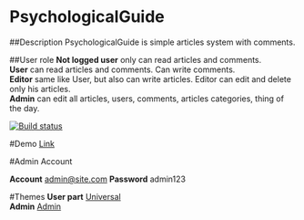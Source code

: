 # PsychologicalGuide
##Description
PsychologicalGuide is simple articles system with comments.

##User role
**Not logged user** only can read articles and comments.<br />
**User** can read articles and comments. Can write comments.<br />
**Editor** same like User, but also can write  articles. Editor can edit and delete only his articles.<br />
**Admin** can edit all articles, users, comments, articles categories, thing of the day.<br />

[![Build status](https://ci.appveyor.com/api/projects/status/9kd9mbmgoh2h3psk?svg=true)](https://ci.appveyor.com/project/iovigi/psychologicalguide)

#Demo
[Link](http://psychologicalguide.apphb.com/)

#Admin Account

**Account** admin@site.com
**Password** admin123

#Themes
**User part** [Universal](http://bootstrapious.com/p/universal-business-e-commerce-template)<br />
**Admin** [Admin](http://bootstraptaste.com/nice-admin-bootstrap-admin-html-template/)<br />
